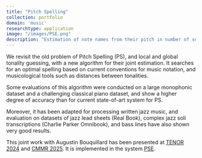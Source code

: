 ```yaml
---
title: "Pitch Spelling"
collection: portfolio
domain: 'music'
researchtype: application
image: "/images/PSE.png"
description: "Estimation of note names from their pitch in number of semitones."
---
```

We revisit the old problem of Pitch Spelling (PS), 
and local and global tonality guessing, 
with a new algorithm for their joint estimation. 
It searches for an optimal spelling based on current conventions for music notation, and musicological tools such as distances between tonalities. 

Some evaluations of this algorithm were conducted on a large monophonic dataset and a challenging classical piano dataset, 
and show a higher degree of accuracy than for current state-of-art system for PS. 

Moreover, it has been adapted for processing written jazz music, and evaluation on datasets of jazz lead sheets (Real Book), 
complex jazz soli transcriptions (Charlie Parker Omnibook), and bass lines have also shown very good results.

This joint work with Augustin Bouquillard has been presented at 
[TENOR 2024](../../publication/2024-04-01-Engraving-Oriented-Joint-Estimation-of-Pitch-Spelling-and-Local-and-Global-Keys) 
and [CMMR 2025](../../publication/2025-11-03-Pitch-Spelling-Jazz-Lead-Sheets-and-Solo-Transcriptions).
It is implemented in the system [PSE](../../software/2023-PSE).
